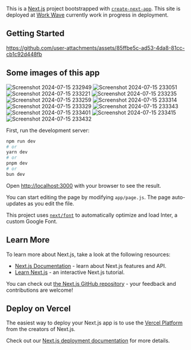 This is a [Next.js](https://nextjs.org/) project bootstrapped with [`create-next-app`](https://github.com/vercel/next.js/tree/canary/packages/create-next-app).
This site is deployed at [Work Wave](https://workwave-job-application-jan1d14bs.vercel.app/)   currently work in progress in deployment.
  
## Getting Started


https://github.com/user-attachments/assets/85ffbe5c-ad53-4da8-81cc-cb1c92d448fb

## Some images of this app



![Screenshot 2024-07-15 232949](https://github.com/user-attachments/assets/e52bccd8-5cc4-4bc3-aaf3-32f0cfc1c597)
![Screenshot 2024-07-15 233051](https://github.com/user-attachments/assets/a2e3f8e5-2e7c-4bac-8024-40407de5525d)
![Screenshot 2024-07-15 233221](https://github.com/user-attachments/assets/b40fee5c-9576-4c74-9bb3-5306241dd49f)
![Screenshot 2024-07-15 233235](https://github.com/user-attachments/assets/c219cb6e-06ca-4b09-a657-15c57daedd41)
![Screenshot 2024-07-15 233259](https://github.com/user-attachments/assets/cb796445-bb5c-48a9-927d-3f0a2f5aa53c)
![Screenshot 2024-07-15 233314](https://github.com/user-attachments/assets/4dec16cd-3262-4f81-a72c-3b12dcfb2a28)
![Screenshot 2024-07-15 233329](https://github.com/user-attachments/assets/52458866-5bb2-4c95-a548-91c2f17f152d)
![Screenshot 2024-07-15 233343](https://github.com/user-attachments/assets/f5968493-a0ba-43b7-b3a9-6a835cd32498)
![Screenshot 2024-07-15 233401](https://github.com/user-attachments/assets/85a25730-c939-4a56-ba06-2b8ab2d79e97)
![Screenshot 2024-07-15 233415](https://github.com/user-attachments/assets/48ece23e-3dd0-4dfc-9bba-b55ebd8a29f7)
![Screenshot 2024-07-15 233432](https://github.com/user-attachments/assets/aec1996c-93ad-4221-b629-56beac2cbee4)


First, run the development server:

```bash
npm run dev
# or
yarn dev
# or
pnpm dev
# or
bun dev
```

Open [http://localhost:3000](http://localhost:3000) with your browser to see the result.

You can start editing the page by modifying `app/page.js`. The page auto-updates as you edit the file.

This project uses [`next/font`](https://nextjs.org/docs/basic-features/font-optimization) to automatically optimize and load Inter, a custom Google Font.

## Learn More

To learn more about Next.js, take a look at the following resources:

- [Next.js Documentation](https://nextjs.org/docs) - learn about Next.js features and API.
- [Learn Next.js](https://nextjs.org/learn) - an interactive Next.js tutorial.

You can check out [the Next.js GitHub repository](https://github.com/vercel/next.js/) - your feedback and contributions are welcome!

## Deploy on Vercel

The easiest way to deploy your Next.js app is to use the [Vercel Platform](https://vercel.com/new?utm_medium=default-template&filter=next.js&utm_source=create-next-app&utm_campaign=create-next-app-readme) from the creators of Next.js.

Check out our [Next.js deployment documentation](https://nextjs.org/docs/deployment) for more details.
